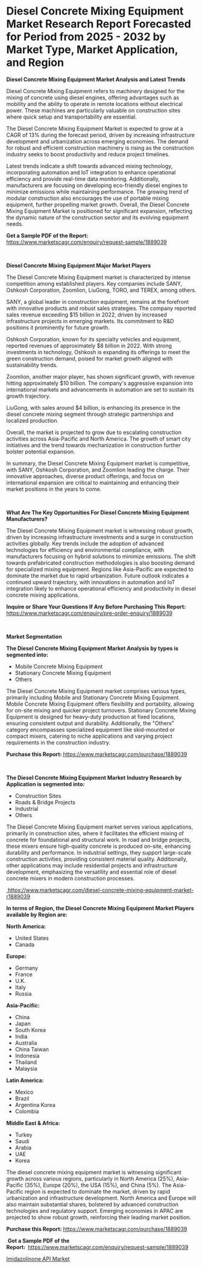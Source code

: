 <p><h1>Diesel Concrete Mixing Equipment Market Research Report Forecasted for Period from 2025 -  2032 by Market Type, Market Application, and Region</h1></p><p><strong>Diesel Concrete Mixing Equipment Market Analysis and Latest Trends</strong></p>
<p><p>Diesel Concrete Mixing Equipment refers to machinery designed for the mixing of concrete using diesel engines, offering advantages such as mobility and the ability to operate in remote locations without electrical power. These machines are particularly valuable on construction sites where quick setup and transportability are essential.</p><p>The Diesel Concrete Mixing Equipment Market is expected to grow at a CAGR of 13% during the forecast period, driven by increasing infrastructure development and urbanization across emerging economies. The demand for robust and efficient construction machinery is rising as the construction industry seeks to boost productivity and reduce project timelines. </p><p>Latest trends indicate a shift towards advanced mixing technology, incorporating automation and IoT integration to enhance operational efficiency and provide real-time data monitoring. Additionally, manufacturers are focusing on developing eco-friendly diesel engines to minimize emissions while maintaining performance. The growing trend of modular construction also encourages the use of portable mixing equipment, further propelling market growth. Overall, the Diesel Concrete Mixing Equipment Market is positioned for significant expansion, reflecting the dynamic nature of the construction sector and its evolving equipment needs.</p></p>
<p><strong>Get a Sample PDF of the Report:&nbsp;</strong> <a href="https://www.marketscagr.com/enquiry/request-sample/1889039?utm_campaign=2959&utm_medium=2&utm_source=Github&utm_content=ia&utm_term=28032025&utm_id=diesel-concrete-mixing-equipment">https://www.marketscagr.com/enquiry/request-sample/1889039</a></p>
<p>&nbsp;</p>
<p><strong>Diesel Concrete Mixing Equipment Major Market Players</strong></p>
<p><p>The Diesel Concrete Mixing Equipment market is characterized by intense competition among established players. Key companies include SANY, Oshkosh Corporation, Zoomlion, LiuGong, TORO, and TEREX, among others.</p><p>SANY, a global leader in construction equipment, remains at the forefront with innovative products and robust sales strategies. The company reported sales revenue exceeding $15 billion in 2022, driven by increased infrastructure projects in emerging markets. Its commitment to R&D positions it prominently for future growth.</p><p>Oshkosh Corporation, known for its specialty vehicles and equipment, reported revenues of approximately $8 billion in 2022. With strong investments in technology, Oshkosh is expanding its offerings to meet the green construction demand, poised for market growth aligned with sustainability trends.</p><p>Zoomlion, another major player, has shown significant growth, with revenue hitting approximately $10 billion. The company's aggressive expansion into international markets and advancements in automation are set to sustain its growth trajectory.</p><p>LiuGong, with sales around $4 billion, is enhancing its presence in the diesel concrete mixing segment through strategic partnerships and localized production. </p><p>Overall, the market is projected to grow due to escalating construction activities across Asia-Pacific and North America. The growth of smart city initiatives and the trend towards mechanization in construction further bolster potential expansion.</p><p>In summary, the Diesel Concrete Mixing Equipment market is competitive, with SANY, Oshkosh Corporation, and Zoomlion leading the charge. Their innovative approaches, diverse product offerings, and focus on international expansion are critical to maintaining and enhancing their market positions in the years to come.</p></p>
<p>&nbsp;</p>
<p><strong>What Are The Key Opportunities For Diesel Concrete Mixing Equipment Manufacturers?</strong></p>
<p><p>The Diesel Concrete Mixing Equipment market is witnessing robust growth, driven by increasing infrastructure investments and a surge in construction activities globally. Key trends include the adoption of advanced technologies for efficiency and environmental compliance, with manufacturers focusing on hybrid solutions to minimize emissions. The shift towards prefabricated construction methodologies is also boosting demand for specialized mixing equipment. Regions like Asia-Pacific are expected to dominate the market due to rapid urbanization. Future outlook indicates a continued upward trajectory, with innovations in automation and IoT integration likely to enhance operational efficiency and productivity in diesel concrete mixing applications.</p></p>
<p><strong>Inquire or Share Your Questions If Any Before Purchasing This Report:</strong> <a href="https://www.marketscagr.com/enquiry/pre-order-enquiry/1889039?utm_campaign=2959&utm_medium=2&utm_source=Github&utm_content=ia&utm_term=28032025&utm_id=diesel-concrete-mixing-equipment">https://www.marketscagr.com/enquiry/pre-order-enquiry/1889039</a></p>
<p>&nbsp;</p>
<p><strong>Market Segmentation</strong></p>
<p><strong>The Diesel Concrete Mixing Equipment Market Analysis by types is segmented into:</strong></p>
<p><ul><li>Mobile Concrete Mixing Equipment</li><li>Stationary Concrete Mixing Equipment</li><li>Others</li></ul></p>
<p><p>The Diesel Concrete Mixing Equipment market comprises various types, primarily including Mobile and Stationary Concrete Mixing Equipment. Mobile Concrete Mixing Equipment offers flexibility and portability, allowing for on-site mixing and quicker project turnovers. Stationary Concrete Mixing Equipment is designed for heavy-duty production at fixed locations, ensuring consistent output and durability. Additionally, the "Others" category encompasses specialized equipment like skid-mounted or compact mixers, catering to niche applications and varying project requirements in the construction industry.</p></p>
<p><strong>Purchase this Report:&nbsp;</strong><a href="https://www.marketscagr.com/purchase/1889039?utm_campaign=2959&utm_medium=2&utm_source=Github&utm_content=ia&utm_term=28032025&utm_id=diesel-concrete-mixing-equipment">https://www.marketscagr.com/purchase/1889039</a></p>
<p>&nbsp;</p>
<p><strong>The Diesel Concrete Mixing Equipment Market Industry Research by Application is segmented into:</strong></p>
<p><ul><li>Construction Sites</li><li>Roads & Bridge Projects</li><li>Industrial</li><li>Others</li></ul></p>
<p><p>The Diesel Concrete Mixing Equipment market serves various applications, primarily in construction sites, where it facilitates the efficient mixing of concrete for foundational and structural work. In road and bridge projects, these mixers ensure high-quality concrete is produced on-site, enhancing durability and performance. In industrial settings, they support large-scale construction activities, providing consistent material quality. Additionally, other applications may include residential projects and infrastructure development, emphasizing the versatility and essential role of diesel concrete mixers in modern construction processes.</p></p>
<p><a href="https://www.marketscagr.com/diesel-concrete-mixing-equipment-market-r1889039?utm_campaign=2959&utm_medium=2&utm_source=Github&utm_content=ia&utm_term=28032025&utm_id=diesel-concrete-mixing-equipment">&nbsp;https://www.marketscagr.com/diesel-concrete-mixing-equipment-market-r1889039</a></p>
<p><strong>In terms of Region, the Diesel Concrete Mixing Equipment Market Players available by Region are:</strong></p>
<p>
    <p> <strong> North America: </strong>
        <ul>
            <li>United States</li>
            <li>Canada</li>
        </ul>
        </p> 
    <p> <strong> Europe: </strong>
        <ul>
            <li>Germany</li>
            <li>France</li>
            <li>U.K.</li>
            <li>Italy</li>
            <li>Russia</li>
        </ul>
        </p> 
    <p> <strong> Asia-Pacific: </strong>
        <ul>
            <li>China</li>
            <li>Japan</li>
            <li>South Korea</li>
            <li>India</li>
            <li>Australia</li>
            <li>China Taiwan</li>
            <li>Indonesia</li>
            <li>Thailand</li>
            <li>Malaysia</li>
        </ul>
        </p> 
    <p> <strong> Latin America: </strong>
        <ul>
            <li>Mexico</li>
            <li>Brazil</li>
            <li>Argentina Korea</li>
            <li>Colombia</li>
        </ul>
        </p> 
    <p> <strong> Middle East & Africa: </strong>
        <ul>
            <li>Turkey</li>
            <li>Saudi</li>
            <li>Arabia</li>
            <li>UAE</li>
            <li>Korea</li>
        </ul>
    </p>
    </p>
<p><p>The diesel concrete mixing equipment market is witnessing significant growth across various regions, particularly in North America (25%), Asia-Pacific (35%), Europe (20%), the USA (15%), and China (5%). The Asia-Pacific region is expected to dominate the market, driven by rapid urbanization and infrastructure development. North America and Europe will also maintain substantial shares, bolstered by advanced construction technologies and regulatory support. Emerging economies in APAC are projected to show robust growth, reinforcing their leading market position.</p></p>
<p><strong>Purchase this Report: </strong><a href="https://www.marketscagr.com/purchase/1889039?utm_campaign=2959&utm_medium=2&utm_source=Github&utm_content=ia&utm_term=28032025&utm_id=diesel-concrete-mixing-equipment">https://www.marketscagr.com/purchase/1889039</a></p>
<p>&nbsp;<strong>Get a Sample PDF of the Report:&nbsp;&nbsp;</strong><a href="https://www.marketscagr.com/enquiry/request-sample/1889039?utm_campaign=2959&utm_medium=2&utm_source=Github&utm_content=ia&utm_term=28032025&utm_id=diesel-concrete-mixing-equipment">https://www.marketscagr.com/enquiry/request-sample/1889039</a></p>
<p><strong></strong></p>
<p><p><a href="https://github.com/haaszgettre6/Market-Research-Report-List-1/blob/main/imidazolinone-api-market.md?utm_campaign=2959&utm_medium=2&utm_source=Github&utm_content=ia&utm_term=28032025&utm_id=diesel-concrete-mixing-equipment">Imidazolinone API Market</a></p></p>